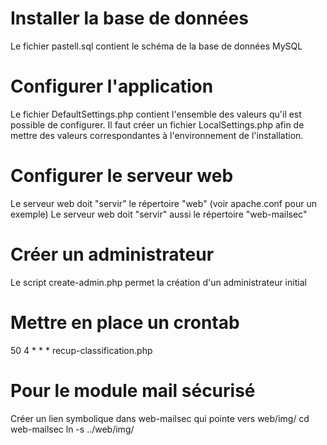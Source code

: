 
# Installer la base de données

Le fichier pastell.sql contient le schéma de la base de données MySQL 

# Configurer l'application 

Le fichier DefaultSettings.php contient l'ensemble des valeurs qu'il est possible de configurer.
Il faut créer un fichier LocalSettings.php afin de mettre des valeurs correspondantes
à l'environnement de l'installation.

# Configurer le serveur web

Le serveur web doit "servir" le répertoire "web" (voir apache.conf pour un exemple)
Le serveur web doit "servir" aussi le répertoire "web-mailsec" 


# Créer un administrateur

Le script create-admin.php permet la création d'un administrateur initial

# Mettre en place un crontab 
50 4 * * * recup-classification.php

# Pour le module mail sécurisé
Créer un lien symbolique dans web-mailsec qui pointe vers web/img/
cd web-mailsec
ln -s ../web/img/

